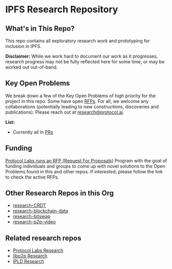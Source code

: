 # IPFS Research Repository

## What's in This Repo?

This repo contains all exploratory research work and prototyping for inclusion in IPFS.  

**Disclaimer:** While we work hard to document our work as it progresses, research progress may not be fully reflected here for some time, or may be worked out out-of-band.

## Key Open Problems

We break down a few of the Key Open Problems of high priority for the project in this repo. Some have open [RFPs](https://github.com/protocol/research-rfps#rfps-and-grants). For all, we welcome any collaborations (potentially leading to new constructions, discoveries and publications). Please reach out at research@protocol.ai.

**List:**
- Currently all in [PRs](https://github.com/ipfs/research/pulls)

## Funding

[Protocol Labs runs an RFP (Request For Proposals)](https://github.com/protocol/research-rfps) Program with the goal of funding individuals and groups to come up with novel solutions to the Open Problems found in this and other repos. If interested, please follow the link to check the active RFPs.

## Other Research Repos in this Org

- [research-CRDT](https://github.com/ipfs/research-CRDT)
- [research-blockchain-data](https://github.com/ipfs/research-blockchain-data)
- [research-bitswap](https://github.com/ipfs/research-bitswap)
- [research-p2p-video](https://github.com/ipfs/research-p2p-video)

## Related research repos

- [Protocol Labs Research](https://github.com/protocol/research)
- [libp2p Research](https://github.com/libp2p/research)
- [IPLD Research](https://github.com/ipld/research)
